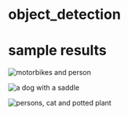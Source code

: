 # object_detection

# sample results

![motorbikes and person](http://i.imgur.com/bzpdub5.png "")

![a dog with a saddle](http://i.imgur.com/wbr1fNP.png "")

![persons, cat and potted plant](http://i.imgur.com/ZGARTfG.png "")
